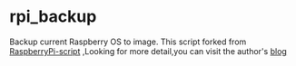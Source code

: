# rpi_backup
Backup current Raspberry OS to image.
This script forked from 
[RaspberryPi-script](https://github.com/conanwhf/RaspberryPi-script)
,Looking for more detail,you can visit the author's 
[blog](http://conanwhf.github.io/2016/08/25/rpi-cloneimg/)
